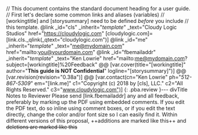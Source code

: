 // This document contains the standard document heading for a user guide.
// First let's declare some common links and aliases (variables)
// [workingtitle] and [storysummary] need to be defined *before* you include
// this template.
@link _id="cls" _inherit="_template_" _text="Cloudy Logic Studios" href="https://cloudylogic.com"
[cloudylogic.com]=[link.cls._qlink(_qtext="cloudylogic.com")]
@link _id="me" _inherit="_template_" _text="me@mydomain.com" href="mailto:you@yourdomain.com"
@link _id="fbemailaddr" _inherit="_template_" _text="Ken Lowrie" href="mailto:me@mydomain.com?subject=[workingtitle]%20Feedback"
@@ [var.cover(title="[workingtitle]" author="**This guide is NOT Confidential**" logline="[storysummary]")]
@@ [var.revision(revision="0.38a")]
@@ [var.contact(cn="Ken Lowrie" ph="*512-867-5309*" em="[link.me]" c1="Copyright (c) 2018 by [cls], LLC." c2="All Rights Reserved." c3="www.cloudylogic.com")]
{: .pba.review }--- divTitle Notes to Reviewer
    Please send [link.fbemailaddr] any and all feedback, preferably by marking up the PDF using embedded comments. If you edit the PDF text, do so inline using comment boxes, or if you edit the text directly, change the color and/or font size so I can easily find it. Within different versions of this proposal, ++additions are marked like this++ and ~~deletions are marked like this~~
